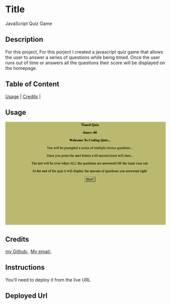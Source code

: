  # Title
  JavaScript Quiz Game
 ## Description
 For this project, For this porject I created a javascript quiz game that allows the user to answer a series of questions while being timed. Once the user runs out of time or answers all the questions their score will be displayed on the homepage. 

 ## Table of Content
 [Usage](#usage) |
 [Credits](#credits) |
 ## Usage
 ![JavaScript Game](Assets/image/Quiz.png)
 ## Credits
 [my Github:](https://www.github.com/Grady253).
 [My email:](mailto:Grady.andre2@gmail.com).

 ## Instructions
 You'll need to deploy it from the live URL

 ## Deployed Url
 
